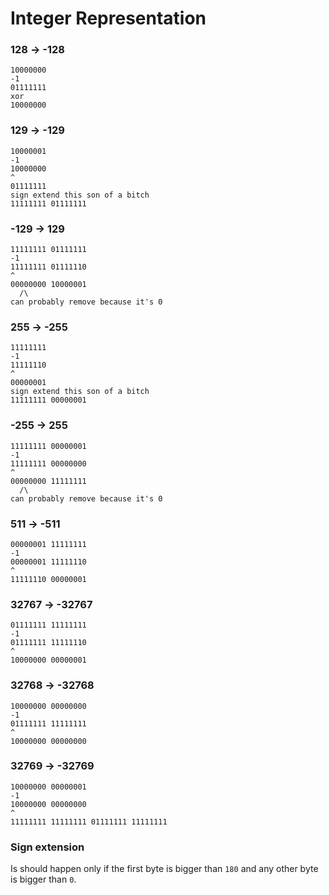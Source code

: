 # Integer Representation

### 128 -> -128
```
10000000
-1
01111111
xor
10000000
```

### 129 -> -129
```
10000001
-1
10000000
^
01111111
sign extend this son of a bitch
11111111 01111111
```

### -129 -> 129
```
11111111 01111111
-1
11111111 01111110
^
00000000 10000001
  /\
can probably remove because it's 0
```

### 255 -> -255
```
11111111
-1
11111110
^
00000001
sign extend this son of a bitch
11111111 00000001
```

### -255 -> 255
```
11111111 00000001
-1
11111111 00000000
^
00000000 11111111
  /\
can probably remove because it's 0
```

### 511 -> -511
```
00000001 11111111
-1
00000001 11111110
^
11111110 00000001
```

### 32767 -> -32767
```
01111111 11111111
-1
01111111 11111110
^
10000000 00000001
```

### 32768 -> -32768
```
10000000 00000000
-1
01111111 11111111
^
10000000 00000000
```

### 32769 -> -32769
```
10000000 00000001
-1
10000000 00000000
^
11111111 11111111 01111111 11111111
```

### Sign extension
Is should happen only if the first byte is bigger than `180` and any other byte is bigger than `0`.
